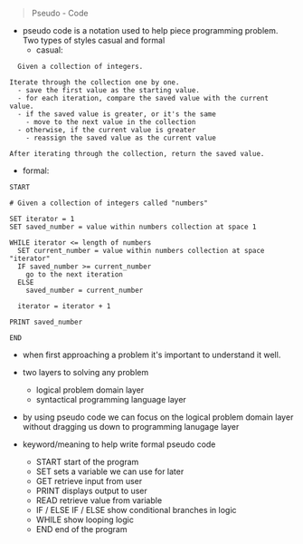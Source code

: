 > Pseudo - Code
* pseudo code is a notation used to help piece programming problem. Two types of styles casual and formal
  * casual:
```
  Given a collection of integers.

Iterate through the collection one by one.
  - save the first value as the starting value.
  - for each iteration, compare the saved value with the current value.
  - if the saved value is greater, or it's the same
    - move to the next value in the collection
  - otherwise, if the current value is greater
    - reassign the saved value as the current value

After iterating through the collection, return the saved value.
```
* formal:
```
START

# Given a collection of integers called "numbers"

SET iterator = 1
SET saved_number = value within numbers collection at space 1

WHILE iterator <= length of numbers
  SET current_number = value within numbers collection at space "iterator"
  IF saved_number >= current_number
    go to the next iteration
  ELSE
    saved_number = current_number

  iterator = iterator + 1

PRINT saved_number

END
```

* when first approaching a problem it's important to understand it well.
* two layers to solving any problem
  * logical problem domain layer
  * syntactical programming language layer

* by using pseudo code we can focus on the logical problem domain layer without dragging us down to programming lanugage layer
* keyword/meaning to help write formal pseudo code
  * START	start of the program
  * SET	sets a variable we can use for later
  * GET	retrieve input from user
  * PRINT	displays output to user
  * READ	retrieve value from variable
  * IF / ELSE IF / ELSE	show conditional branches in logic
  * WHILE	show looping logic
  * END	end of the program

